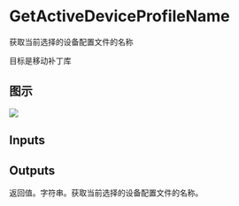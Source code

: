 # GetActiveDeviceProfileName

获取当前选择的设备配置文件的名称

目标是移动补丁库

## 图示

![]($-20221218-20061193.png)

## Inputs

## Outputs

返回值。字符串。获取当前选择的设备配置文件的名称。
